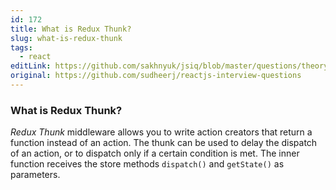 ```yaml
---
id: 172
title: What is Redux Thunk?
slug: what-is-redux-thunk
tags:
  - react
editLink: https://github.com/sakhnyuk/jsiq/blob/master/questions/theory/react/172.md
original: https://github.com/sudheerj/reactjs-interview-questions
---
```


### What is Redux Thunk?

_Redux Thunk_ middleware allows you to write action creators that return a function instead of an action. The thunk can be used to delay the dispatch of an action, or to dispatch only if a certain condition is met. The inner function receives the store methods `dispatch()` and `getState()` as parameters.